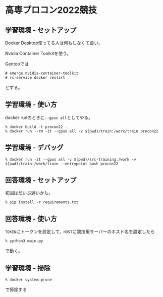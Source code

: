 # 高専プロコン2022競技

## 学習環境 - セットアップ

Docker Desktop使ってる人は何もしなくて良い。

Nvidia Container Toolkitを使う。

Gentooでは

```
# emerge nvidia-container-toolkit
# rc-service docker restart
```

とする。

## 学習環境 - 使い方

docker runのときに`--gpus all`としてやる。

```
% docker build -t procon22 .
% docker run --rm -it --gpus all -v $(pwd)/train:/work/train procon22
```

## 学習環境 - デバッグ

```
% docker run -it --gpus all -v $(pwd)/src-training:/work -v $(pwd)/train:/work/train --entrypoint bash procon22
```

## 回答環境 - セットアップ

初回はだいぶ遅いかも。

```
% pip install -r requirements.txt
```

## 回答環境 - 使い方

`TOKEN`にトークンを設定して，`HOST`に競技用サーバーのホスト名を設定したら

```
% python3 main.py
```

で動く。

## 学習環境 - 掃除

```
% docker system prune
```

で掃除する
